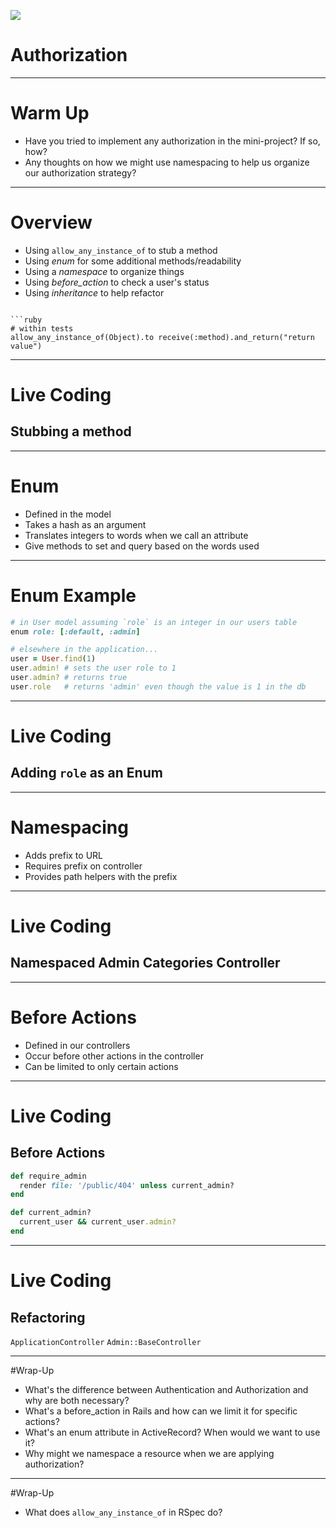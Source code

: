 ![](pass.gif)

# Authorization

---

# Warm Up

* Have you tried to implement any authorization in the mini-project? If so, how?
* Any thoughts on how we might use namespacing to help us organize our authorization strategy?

---

# Overview

* Using `allow_any_instance_of` to stub a method
* Using *enum* for some additional methods/readability
* Using a *namespace* to organize things
* Using *before_action* to check a user's status
* Using *inheritance* to help refactor

```

```ruby
# within tests
allow_any_instance_of(Object).to receive(:method).and_return("return value")
```

---

# Live Coding
## Stubbing a method

---

# Enum

* Defined in the model
* Takes a hash as an argument
* Translates integers to words when we call an attribute
* Give methods to set and query based on the words used

---

# Enum Example

```ruby
# in User model assuming `role` is an integer in our users table
enum role: [:default, :admin]

# elsewhere in the application...
user = User.find(1)
user.admin! # sets the user role to 1
user.admin? # returns true
user.role   # returns 'admin' even though the value is 1 in the db
```

---

# Live Coding
## Adding `role` as an Enum

---

# Namespacing

* Adds prefix to URL
* Requires prefix on controller
* Provides path helpers with the prefix

---

# Live Coding
## Namespaced Admin Categories Controller

---

# Before Actions

* Defined in our controllers
* Occur before other actions in the controller
* Can be limited to only certain actions

---

# Live Coding
## Before Actions

```ruby
def require_admin
  render file: '/public/404' unless current_admin?
end

def current_admin?
  current_user && current_user.admin?
end
```
---

# Live Coding
## Refactoring

`ApplicationController`
`Admin::BaseController`

---

#Wrap-Up

* What's the difference between Authentication and Authorization and why are both necessary?
* What's a before_action in Rails and how can we limit it for specific actions?
* What's an enum attribute in ActiveRecord? When would we want to use it?
* Why might we namespace a resource when we are applying authorization?

---
#Wrap-Up

* What does `allow_any_instance_of` in RSpec do?
